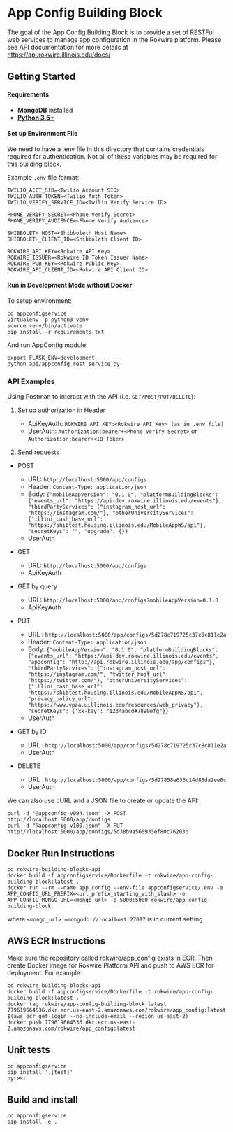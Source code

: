 # App Config Building Block

The goal of the App Config Building Block is to provide a set of RESTFul web services to manage app configuration in the Rokwire platform. 
Please see API documentation for more details at https://api.rokwire.illinois.edu/docs/
                      

## Getting Started
#### Requirements
- **MongoDB** installed
- **[Python 3.5+](https://www.python.org)**

#### Set up Environment File
We need to have a .env file in this directory that contains credentials required for authentication. 
Not all of these variables may be required for this building block. 

Example `.env` file format:
```
TWILIO_ACCT_SID=<Twilio Account SID>
TWILIO_AUTH_TOKEN=<Twilio Auth Token>
TWILIO_VERIFY_SERVICE_ID=<Twilio Verify Service ID>

PHONE_VERIFY_SECRET=<Phone Verify Secret> 
PHONE_VERIFY_AUDIENCE=<Phone Verify Audience>

SHIBBOLETH_HOST=<Shibboleth Host Name>
SHIBBOLETH_CLIENT_ID=<Shibboleth Client ID>

ROKWIRE_API_KEY=<Rokwire API Key>
ROKWIRE_ISSUER=<Rokwire ID Token Issuer Name>
ROKWIRE_PUB_KEY=<Rokwire Public Key>
ROKWIRE_API_CLIENT_ID=<Rokwire API Client ID>
```

#### Run in Development Mode without Docker
To setup environment:
```
cd appconfigservice
virtualenv -p python3 venv
source venv/bin/activate
pip install -r requirements.txt
```
And run AppConfig module:
```
export FLASK_ENV=development
python api/appconfig_rest_service.py
```

### API Examples
Using Postman to interact with the API (i.e. `GET/POST/PUT/DELETE`):

1. Set up authorization in Header
    - ApiKeyAuth: `ROKWIRE_API_KEY:<Rokwire API Key> (as in .env file)`
    - UserAuth: `Authorization:bearer+<Phone Verify Secret>` or `Authorization:bearer+<ID Token>` 
    
2. Send requests
- POST
    - URL: `http://localhost:5000/app/configs`
    - Header: `Content-Type: application/json`
    - Body: `{"mobileAppVersion": "0.1.0", "platformBuildingBlocks": {"events_url": "https://api-dev.rokwire.illinois.edu/events"}, "thirdPartyServices": {"instagram_host_url": "https://instagram.com/"}, "otherUniversityServices": {"illini_cash_base_url": "https://shibtest.housing.illinois.edu/MobileAppWS/api"}, "secretKeys": "", "upgrade": {}} `
    - UserAuth
    
- GET
    - URL: `http://localhost:5000/app/configs`
    - ApiKeyAuth

- GET by query
    - URL: `http://localhost:5000/app/configs?mobileAppVersion=0.1.0`
    - ApiKeyAuth

- PUT
    - URL : `http://localhost:5000/app/configs/5d278c719725c37c8c811e2a`
    - Header: `Content-Type: application/json`
    - Body: `{"mobileAppVersion": "0.1.0", "platformBuildingBlocks": {"events_url": "https://api-dev.rokwire.illinois.edu/events", "appconfig": "http://api.rokwire.illinois.edu/app/configs"}, "thirdPartyServices": {"instagram_host_url": "https://instagram.com/", "twitter_host_url": "https://twitter.com/"}, "otherUniversityServices": {"illini_cash_base_url": "https://shibtest.housing.illinois.edu/MobileAppWS/api", "privacy_policy_url": "https://www.vpaa.uillinois.edu/resources/web_privacy"}, "secretKeys": {'xx-key': "1234abcd#7890efg"}}`
    - UserAuth 
    
- GET by ID
    - URL : `http://localhost:5000/app/configs/5d278c719725c37c8c811e2a`
    - UserAuth

- DELETE
    - URL : `http://localhost:5000/app/configs/5d27858e633c14d86da2ee0c`
    - UserAuth


We can also use cURL and a JSON file to create or update the API:

```
curl -d "@appconfig-v094.json" -X POST http://localhost:5000/app/configs
curl -d "@appconfig-v100.json" -X PUT http://localhost:5000/app/configs/5d38b9a566933ef80c76203b

```

## Docker Run Instructions

```
cd rokwire-building-blocks-api 
docker build -f appconfigservice/Dockerfile -t rokwire/app-config-building-block:latest .
docker run --rm --name app_config --env-file appconfigservice/.env -e APP_CONFIG_URL_PREFIX=<url_prefix_starting_with_slash> -e APP_CONFIG_MONGO_URL=<mongo_url> -p 5000:5000 rokwire/app-config-building-block
```
where `<mongo_url> =mongodb://localhost:27017` is in current setting

## AWS ECR Instructions

Make sure the repository called rokwire/app_config exists in ECR. 
Then create Docker image for Rokwire Platform API and push to AWS ECR for deployment. 
For example:

```
cd rokwire-building-blocks-api 
docker build -f appconfigservice/Dockerfile -t rokwire/app-config-building-block:latest .
docker tag rokwire/app-config-building-block:latest 779619664536.dkr.ecr.us-east-2.amazonaws.com/rokwire/app_config:latest
$(aws ecr get-login --no-include-email --region us-east-2)
docker push 779619664536.dkr.ecr.us-east-2.amazonaws.com/rokwire/app_config:latest
```

## Unit tests
```
cd appconfigservice
pip install '.[test]'
pytest
```

## Build and install   
```
cd appconfigservice
pip install -e .
```
